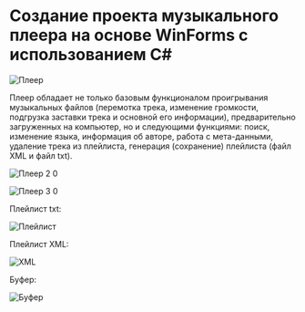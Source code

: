 # Создание проекта музыкального плеера на основе WinForms с использованием C#

![Плеер](https://user-images.githubusercontent.com/93496790/185185177-0019aca0-84a4-49c6-a8df-6a754846232f.jpg)

Плеер обладает не только базовым функционалом проигрывания музыкальных файлов (перемотка трека, изменение громкости, подгрузка заставки трека и основной его информации), предварительно загруженных на компьютер, но и следующими функциями: поиск, изменение языка, информация об авторе, работа с мета-данными, удаление трека из плейлиста, генерация (сохранение) плейлиста (файл XML и файл txt).

![Плеер 2 0](https://user-images.githubusercontent.com/93496790/185188246-d7330e99-e681-4833-b278-db996a33f976.jpg)

![Плеер 3 0](https://user-images.githubusercontent.com/93496790/185188808-c635d920-e677-4627-b629-528340566e17.jpg)

Плейлист txt:

![Плейлист](https://user-images.githubusercontent.com/93496790/185186877-be1a646d-fe68-4e9d-ae83-fcd80a26784f.jpg)

Плейлист XML:

![XML](https://user-images.githubusercontent.com/93496790/185187224-4a1ae4b4-817d-4228-9005-14ded50510d8.jpg)

Буфер:

![Буфер](https://user-images.githubusercontent.com/93496790/185187279-728bb183-6e7e-46c4-bcd8-f8eaf633b136.jpg)
